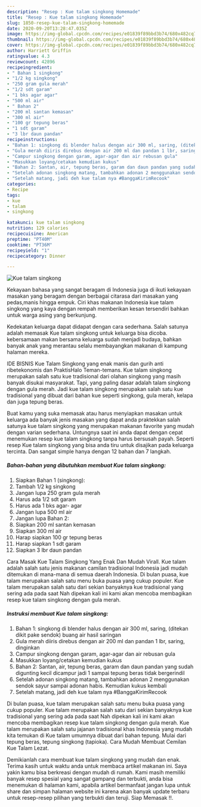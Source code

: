 ```yaml
---
description: "Resep : Kue talam singkong Homemade"
title: "Resep : Kue talam singkong Homemade"
slug: 1850-resep-kue-talam-singkong-homemade
date: 2020-09-20T13:28:47.035Z
image: https://img-global.cpcdn.com/recipes/e01839f89bbd3b74/680x482cq70/kue-talam-singkong-foto-resep-utama.jpg
thumbnail: https://img-global.cpcdn.com/recipes/e01839f89bbd3b74/680x482cq70/kue-talam-singkong-foto-resep-utama.jpg
cover: https://img-global.cpcdn.com/recipes/e01839f89bbd3b74/680x482cq70/kue-talam-singkong-foto-resep-utama.jpg
author: Harriett Griffin
ratingvalue: 4.3
reviewcount: 42896
recipeingredient:
- " Bahan 1 singkong"
- "1/2 kg singkong"
- "250 gram gula merah"
- "1/2 sdt garam"
- "1 bks agar agar"
- "500 ml air"
- " Bahan 2"
- "200 ml santan kemasan"
- "300 ml air"
- "100 gr tepung beras"
- "1 sdt garam"
- "3 lbr daun pandan"
recipeinstructions:
- "Bahan 1: singkong di blender halus dengan air 300 ml, saring, (ditekan dikit pake sendok) buang air hasil saringan"
- "Gula merah diiris direbus dengan air 200 ml dan pandan 1 lbr, saring, dinginkan"
- "Campur singkong dengan garam, agar-agar dan air rebusan gula"
- "Masukkan loyang/cetakan kemudian kukus"
- "Bahan 2: Santan, air, tepung beras, garam dan daun pandan yang sudah digunting kecil dicampur jadi 1 sampai tepung beras tidak bergerindil"
- "Setelah adonan singkong matang, tambahkan adonan 2 menggunakan sendok sayur sampai adonan habis. Kemudian kukus kembali"
- "Setelah matang, jadi deh kue talam nya #BanggaKirimRecook"
categories:
- Recipe
tags:
- kue
- talam
- singkong

katakunci: kue talam singkong 
nutrition: 129 calories
recipecuisine: American
preptime: "PT40M"
cooktime: "PT36M"
recipeyield: "1"
recipecategory: Dinner

---
```



![Kue talam singkong](https://img-global.cpcdn.com/recipes/e01839f89bbd3b74/680x482cq70/kue-talam-singkong-foto-resep-utama.jpg)

Kekayaan bahasa yang sangat beragam di Indonesia juga di ikuti kekayaan masakan yang beragam dengan berbagai citarasa dari masakan yang pedas,manis hingga empuk. Ciri khas makanan Indonesia kue talam singkong yang kaya dengan rempah memberikan kesan tersendiri bahkan untuk warga asing yang berkunjung.


Kedekatan keluarga dapat didapat dengan cara sederhana. Salah satunya adalah memasak Kue talam singkong untuk keluarga bisa dicoba. kebersamaan makan bersama keluarga sudah menjadi budaya, bahkan banyak anak yang merantau selalu membayangkan makanan di kampung halaman mereka.

IDE BISNIS Kue Talam Singkong yang enak manis dan gurih anti ribetekonomis dan PraktisHalo Teman-temans. Kue talam singkong merupakan salah satu kue tradisional dari olahan singkong yang masih banyak disukai masyarakat. Tapi, yang paling dasar adalah talam singkong dengan gula merah. Jadi kue talam singkong merupakan salah satu kue tradisional yang dibuat dari bahan kue seperti singkong, gula merah, kelapa dan juga tepung beras.

Buat kamu yang suka memasak atau harus menyiapkan masakan untuk keluarga ada banyak jenis masakan yang dapat anda praktekkan salah satunya kue talam singkong yang merupakan makanan favorite yang mudah dengan varian sederhana. Untungnya saat ini anda dapat dengan cepat menemukan resep kue talam singkong tanpa harus bersusah payah.
Seperti resep Kue talam singkong yang bisa anda tiru untuk disajikan pada keluarga tercinta. Dan sangat simple hanya dengan 12 bahan dan 7 langkah.


<!--inarticleads1-->

##### Bahan-bahan yang dibutuhkan membuat Kue talam singkong:

1. Siapkan  Bahan 1 (singkong):
1. Tambah 1/2 kg singkong
1. Jangan lupa 250 gram gula merah
1. Harus ada 1/2 sdt garam
1. Harus ada 1 bks agar- agar
1. Jangan lupa 500 ml air
1. Jangan lupa  Bahan 2:
1. Siapkan 200 ml santan kemasan
1. Siapkan 300 ml air
1. Harap siapkan 100 gr tepung beras
1. Harap siapkan 1 sdt garam
1. Siapkan 3 lbr daun pandan


Cara Masak Kue Talam Singkong Yang Enak Dan Mudah Virall. Kue talam adalah salah satu jenis makanan camilan tradisional Indonesia jadi mudah ditemukan di mana-mana di semua daerah Indonesia. Di bulan puasa, kue talam merupakan salah satu menu buka puasa yang cukup populer. Kue talam merupakan salah satu dari sekian banyaknya kue tradisional yang sering ada pada saat Nah dipekan kali ini kami akan mencoba membagikan resep kue talam singkong dengan gula merah. 

<!--inarticleads2-->

##### Instruksi membuat  Kue talam singkong:

1. Bahan 1: singkong di blender halus dengan air 300 ml, saring, (ditekan dikit pake sendok) buang air hasil saringan
1. Gula merah diiris direbus dengan air 200 ml dan pandan 1 lbr, saring, dinginkan
1. Campur singkong dengan garam, agar-agar dan air rebusan gula
1. Masukkan loyang/cetakan kemudian kukus
1. Bahan 2: Santan, air, tepung beras, garam dan daun pandan yang sudah digunting kecil dicampur jadi 1 sampai tepung beras tidak bergerindil
1. Setelah adonan singkong matang, tambahkan adonan 2 menggunakan sendok sayur sampai adonan habis. Kemudian kukus kembali
1. Setelah matang, jadi deh kue talam nya #BanggaKirimRecook


Di bulan puasa, kue talam merupakan salah satu menu buka puasa yang cukup populer. Kue talam merupakan salah satu dari sekian banyaknya kue tradisional yang sering ada pada saat Nah dipekan kali ini kami akan mencoba membagikan resep kue talam singkong dengan gula merah. Kue talam merupakan salah satu jajanan tradisional khas Indonesia yang mudah kita temukan di Kue talam umumnya dibuat dari bahan tepung. Mulai dari tepung beras, tepung singkong (tapioka). Cara Mudah Membuat Cemilan Kue Talam Lezat. 

Demikianlah cara membuat kue talam singkong yang mudah dan enak. Terima kasih untuk waktu anda untuk membaca artikel makanan ini. Saya yakin kamu bisa berkreasi dengan mudah di rumah. Kami masih memiliki banyak resep spesial yang sangat gampang dan terbukti, anda bisa menemukan di halaman kami, apabila artikel bermanfaat jangan lupa untuk share dan simpan halaman website ini karena akan banyak update terbaru untuk resep-resep pilihan yang terbukti dan teruji. Siap Memasak !!. 
